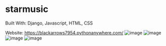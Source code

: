 # starmusic
Built With: Django, Javascript, HTML, CSS

Website: https://blackarrows7954.pythonanywhere.com/
![image](https://user-images.githubusercontent.com/75271809/208077080-54d7adfc-9128-4693-aa6c-025bf4e45c26.png)
![image](https://user-images.githubusercontent.com/75271809/208077113-77ea8f6d-d9a0-4647-82f2-1b137d0f95d0.png)
![image](https://user-images.githubusercontent.com/75271809/208077153-de747679-4730-42b7-8f2d-c988493be6e5.png)
![image](https://user-images.githubusercontent.com/75271809/208077183-a242ca14-2bfa-4092-a38e-14e8a6fd7a44.png)
